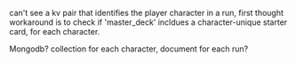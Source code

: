 can't see a kv pair that identifies the player character in a run, first thought workaround is to check if 'master_deck' incldues a character-unique starter card, for each character. 

Mongodb? collection for each character, document for each run?
